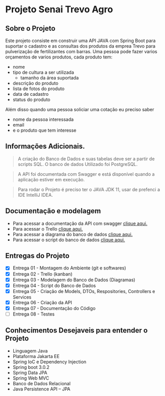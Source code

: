 # Projeto Senai Trevo Agro

## Sobre o Projeto

Este projeto consiste em construir uma API JAVA com Spring Boot para suportar o cadastro e as consultas dos produtos da emprea Trevo para pulverização de fertilizantes com barras. Uma pessoa pode fazer varios orçamentos de varios produtos, cada produto tem:
  
  - nome
  - tipo de cultura a ser utilizada
    - tamanho da área suportada
   - descrição do produto
  - lista de fotos do produto
  - data de cadastro
  - status do produto

Além disso quando uma pessoa soliciar uma cotação eu preciso saber

- nome da pessoa interessada
- email
- e o produto que tem interesse

## Informações Adicionais.

> A criação do Banco de Dados e suas tabelas deve ser a partir de scripts SQL. O banco de dados Utilizado foi PostgreSQL.

> A API foi documentada com Swagger e está disponível quando a aplicação estiver em execução.
  
> Para rodar o Projeto é preciso ter o JAVA JDK 11, usar de prefenci a IDE IntelliJ IDEA.


## Documentação e modelagem

- Para acessar a documentação da API com swagger [clique aqui.](http://localhost:8080/swagger-ui/index.html)
- Para acessar o Trello [clique aqui.](https://trello.com/b/0Pf03pNd/backend-1)
- Para acessar a diagrama do banco de dados [clique aqui.](https://raw.githubusercontent.com/Marcato0/backend1/master/modelagem%20banco%20de%20dados/Diagrama%20DB.png)
- Para acessar o script do banco de dados [clique aqui.](https://github.com/Marcato0/backend1/blob/master/modelagem%20banco%20de%20dados/Scripts%20do%20Banco%20de%20dados.md)

## Entregas do Projeto

- [x] Entrega 01 - Montagem do Ambiente (git e softwares)
- [x] Entrega 02 - Trello (kanban)
- [x] Entrega 03 - Modelagem do Banco de Dados (Diagramas)
- [x] Entrega 04 - Script do Banco de Dados
- [x] Entrega 05 - Criação de Models, DTOs, Respositories, Controllers e Services
- [x] Entrega 06 - Criação da API
- [x] Entrega 07 - Documentação do Código
- [ ] Entrega 08 - Testes

## Conhecimentos Desejaveis para entender o Projeto

-  Linguagem Java
-  Plataforma Jakarta EE
-  Spring IoC e Dependency Injection
-  Spring boot 3.0.2
-  Spring Data JPA
-  Spring Web MVC
-  Banco de Dados Relacional
-  Java Persistence API – JPA
